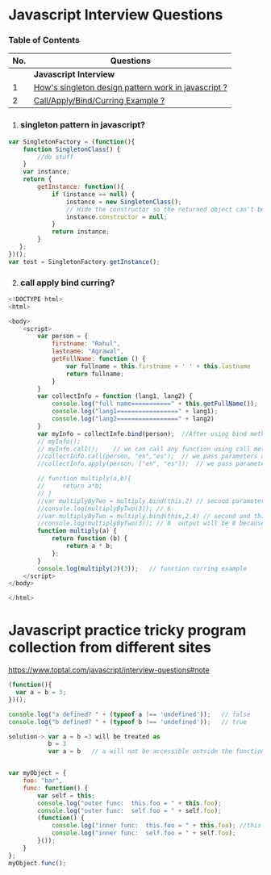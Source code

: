 # Javascript Interview Questions

### Table of Contents

| No. | Questions |
| --- | --------- |
|   | **Javascript Interview** |
|1  | [How's singleton design pattern work in javascript ?](#singleton-pattern-in-javascript) |
|2  | [Call/Apply/Bind/Curring Example ?](#call-apply-bind-curring) |

1. ### singleton pattern in javascript?

```javascript
var SingletonFactory = (function(){
    function SingletonClass() {
        //do stuff
    }
    var instance;
    return {
        getInstance: function(){
            if (instance == null) {
                instance = new SingletonClass();
                // Hide the constructor so the returned object can't be new'd...
                instance.constructor = null;
            }
            return instance;
        }
   };
})();
var test = SingletonFactory.getInstance();
```
2. ### call apply bind curring?

```javascript
<!DOCTYPE html>
<html>

<body>
    <script>
        var person = {
            firstname: "Rahul",
            lastname: "Agrawal",
            getFullName: function () {
                var fullname = this.firstname + ' ' + this.lastname
                return fullname;
            }
        }
        var collectInfo = function (lang1, lang2) {
            console.log("full name===========" + this.getFullName());
            console.log("lang1=================" + lang1);
            console.log("lang2=================" + lang2)
        }
        var myInfo = collectInfo.bind(person);  //After using bind method [Inside collectInfo function this will refer to person Object]
        // myInfo();
        // myInfo.call();    // we can call any function using call method also
        //collectInfo.call(person, "en","es");  // we pass parameters as a comma seperated
        //collectInfo.apply(person, ["en", "es"]);  // we pass parameters as a array

        // function multiply(a,b){
        //     return a*b;
        // }
        //var multiplyByTwo = multiply.bind(this,2) // second parameter is permanent value which will used in multiply function as a first parameter
        //console.log(multiplyByTwo(3)); // 6
        //var multiplyByTwo = multiply.bind(this,2,4) // second and third parameter are permanent value which will used in multiply function as a first and second parameter
        //console.log(multiplyByTwo(3)); // 8  output will be 8 because of default value weither we pass anything
        function multiply(a) {
            return function (b) {
                return a * b;
            };
        }
        console.log(multiply(2)(3));   // function curring example
    </script>
</body>

</html>
```
# Javascript practice tricky program collection from different sites
https://www.toptal.com/javascript/interview-questions#note

```javascript
(function(){
  var a = b = 3;
})();

console.log("a defined? " + (typeof a !== 'undefined'));   // false
console.log("b defined? " + (typeof b !== 'undefined'));   // true

solution-> var a = b =3 will be treated as 
           b = 3
           var a = b   // a will not be accessible outside the function
```

``` javascript

var myObject = {
    foo: "bar",
    func: function() {
        var self = this;
        console.log("outer func:  this.foo = " + this.foo);
        console.log("outer func:  self.foo = " + self.foo);
        (function() {
            console.log("inner func:  this.foo = " + this.foo); //this will be represent to myObject. Because this refer to only one level
            console.log("inner func:  self.foo = " + self.foo);
        }());
    }
};
myObject.func();
```
